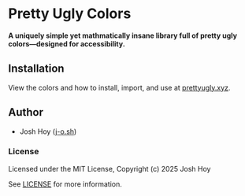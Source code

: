 # Pretty Ugly Colors

**A uniquely simple yet mathmatically insane library full of pretty ugly colors—designed for accessibility.**

## Installation

View the colors and how to install, import, and use at [prettyugly.xyz](https://prettyugly.xyz).

## Author

- Josh Hoy ([j-o.sh](https://j-o.sh))

### License

Licensed under the MIT License, Copyright (c) 2025 Josh Hoy

See [LICENSE](./LICENSE) for more information.